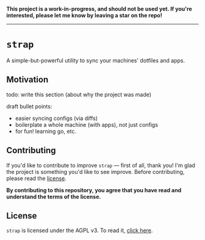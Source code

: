**This project is a work-in-progress, and should not be used yet. If you're interested, please let me know by leaving a star on the repo!**

---

# `strap`

<!-- fancy badges here -->

A simple-but-powerful utility to sync your machines' dotfiles and apps.

## Motivation

todo: write this section (about why the project was made)

draft bullet points:

- easier syncing configs (via diffs)
- boilerplate a whole machine (with apps), not just configs
- for fun! learning go, etc.

## Contributing

If you'd like to contribute to improve `strap` — first of all, thank you! I'm glad the project is something you'd like to see improve. Before contributing, please read the [license](./LICENSE).

**By contributing to this repository, you agree that you have read and understand the terms of the license.**

## License

`strap` is licensed under the AGPL v3. To read it, [click here](./LICENSE).
